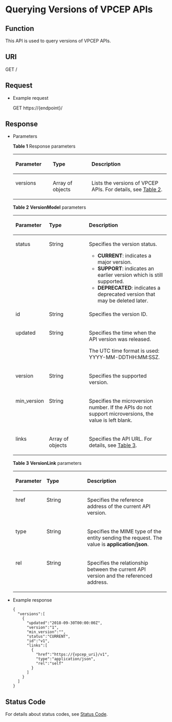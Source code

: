 # Querying Versions of VPCEP APIs<a name="vpcep_06_0101"></a>

## Function<a name="section911804819271"></a>

This API is used to query versions of VPCEP APIs.

## URI<a name="section8252172943111"></a>

GET /

## Request<a name="section4451152618322"></a>

-   Example request

    GET https://\{endpoint\}/


## Response<a name="section17102195273319"></a>

-   Parameters

    **Table  1**  Response parameters

    <a name="table173673267343"></a>
    <table><thead align="left"><tr id="row6419026173412"><th class="cellrowborder" valign="top" width="24.240000000000002%" id="mcps1.2.4.1.1"><p id="p6419426123416"><a name="p6419426123416"></a><a name="p6419426123416"></a><strong id="b79351534181412"><a name="b79351534181412"></a><a name="b79351534181412"></a>Parameter</strong></p>
    </th>
    <th class="cellrowborder" valign="top" width="25.25%" id="mcps1.2.4.1.2"><p id="p841911268345"><a name="p841911268345"></a><a name="p841911268345"></a><strong id="b391323541416"><a name="b391323541416"></a><a name="b391323541416"></a>Type</strong></p>
    </th>
    <th class="cellrowborder" valign="top" width="50.51%" id="mcps1.2.4.1.3"><p id="p1241982643410"><a name="p1241982643410"></a><a name="p1241982643410"></a><strong id="b18898113610143"><a name="b18898113610143"></a><a name="b18898113610143"></a>Description</strong></p>
    </th>
    </tr>
    </thead>
    <tbody><tr id="row1841962613418"><td class="cellrowborder" valign="top" width="24.240000000000002%" headers="mcps1.2.4.1.1 "><p id="p184199268345"><a name="p184199268345"></a><a name="p184199268345"></a>versions</p>
    </td>
    <td class="cellrowborder" valign="top" width="25.25%" headers="mcps1.2.4.1.2 "><p id="p4419426193412"><a name="p4419426193412"></a><a name="p4419426193412"></a>Array of objects</p>
    </td>
    <td class="cellrowborder" valign="top" width="50.51%" headers="mcps1.2.4.1.3 "><p id="p1941992619345"><a name="p1941992619345"></a><a name="p1941992619345"></a>Lists the versions of VPCEP APIs. For details, see <a href="#table13687304356">Table 2</a>.</p>
    </td>
    </tr>
    </tbody>
    </table>

    **Table  2** **VersionModel**  parameters

    <a name="table13687304356"></a>
    <table><thead align="left"><tr id="row1148330133514"><th class="cellrowborder" valign="top" width="18.62%" id="mcps1.2.4.1.1"><p id="p12148163012355"><a name="p12148163012355"></a><a name="p12148163012355"></a><strong id="b5941859181415"><a name="b5941859181415"></a><a name="b5941859181415"></a>Parameter</strong></p>
    </th>
    <th class="cellrowborder" valign="top" width="27.12%" id="mcps1.2.4.1.2"><p id="p21481930173516"><a name="p21481930173516"></a><a name="p21481930173516"></a><strong id="b14023511169"><a name="b14023511169"></a><a name="b14023511169"></a>Type</strong></p>
    </th>
    <th class="cellrowborder" valign="top" width="54.26%" id="mcps1.2.4.1.3"><p id="p191487308357"><a name="p191487308357"></a><a name="p191487308357"></a><strong id="b199114616165"><a name="b199114616165"></a><a name="b199114616165"></a>Description</strong></p>
    </th>
    </tr>
    </thead>
    <tbody><tr id="row13148730103514"><td class="cellrowborder" valign="top" width="18.62%" headers="mcps1.2.4.1.1 "><p id="p414873012353"><a name="p414873012353"></a><a name="p414873012353"></a>status</p>
    </td>
    <td class="cellrowborder" valign="top" width="27.12%" headers="mcps1.2.4.1.2 "><p id="p19148133018351"><a name="p19148133018351"></a><a name="p19148133018351"></a>String</p>
    </td>
    <td class="cellrowborder" valign="top" width="54.26%" headers="mcps1.2.4.1.3 "><p id="p15148130173519"><a name="p15148130173519"></a><a name="p15148130173519"></a>Specifies the version status.</p>
    <a name="ul12195132314920"></a><a name="ul12195132314920"></a><ul id="ul12195132314920"><li><strong id="b345764344013"><a name="b345764344013"></a><a name="b345764344013"></a>CURRENT</strong>: indicates a major version.</li><li><strong id="b842352706115419"><a name="b842352706115419"></a><a name="b842352706115419"></a>SUPPORT</strong>: indicates an earlier version which is still supported.</li><li><strong id="b11835470403"><a name="b11835470403"></a><a name="b11835470403"></a>DEPRECATED</strong>: indicates a deprecated version that may be deleted later.</li></ul>
    </td>
    </tr>
    <tr id="row2148153033517"><td class="cellrowborder" valign="top" width="18.62%" headers="mcps1.2.4.1.1 "><p id="p814815307351"><a name="p814815307351"></a><a name="p814815307351"></a>id</p>
    </td>
    <td class="cellrowborder" valign="top" width="27.12%" headers="mcps1.2.4.1.2 "><p id="p181488307350"><a name="p181488307350"></a><a name="p181488307350"></a>String</p>
    </td>
    <td class="cellrowborder" valign="top" width="54.26%" headers="mcps1.2.4.1.3 "><p id="p214943013351"><a name="p214943013351"></a><a name="p214943013351"></a>Specifies the version ID.</p>
    </td>
    </tr>
    <tr id="row61491030163510"><td class="cellrowborder" valign="top" width="18.62%" headers="mcps1.2.4.1.1 "><p id="p0149143014358"><a name="p0149143014358"></a><a name="p0149143014358"></a>updated</p>
    </td>
    <td class="cellrowborder" valign="top" width="27.12%" headers="mcps1.2.4.1.2 "><p id="p121491630183517"><a name="p121491630183517"></a><a name="p121491630183517"></a>String</p>
    </td>
    <td class="cellrowborder" valign="top" width="54.26%" headers="mcps1.2.4.1.3 "><p id="p4149830103515"><a name="p4149830103515"></a><a name="p4149830103515"></a>Specifies the time when the API version was released.</p>
    <p id="p871616113394"><a name="p871616113394"></a><a name="p871616113394"></a>The UTC time format is used: YYYY-MM-DDTHH:MM:SSZ.</p>
    </td>
    </tr>
    <tr id="row17149930163514"><td class="cellrowborder" valign="top" width="18.62%" headers="mcps1.2.4.1.1 "><p id="p514933013358"><a name="p514933013358"></a><a name="p514933013358"></a>version</p>
    </td>
    <td class="cellrowborder" valign="top" width="27.12%" headers="mcps1.2.4.1.2 "><p id="p914923015352"><a name="p914923015352"></a><a name="p914923015352"></a>String</p>
    </td>
    <td class="cellrowborder" valign="top" width="54.26%" headers="mcps1.2.4.1.3 "><p id="p214923015359"><a name="p214923015359"></a><a name="p214923015359"></a>Specifies the supported version. </p>
    </td>
    </tr>
    <tr id="row138921150194"><td class="cellrowborder" valign="top" width="18.62%" headers="mcps1.2.4.1.1 "><p id="p837715239193"><a name="p837715239193"></a><a name="p837715239193"></a>min_version</p>
    </td>
    <td class="cellrowborder" valign="top" width="27.12%" headers="mcps1.2.4.1.2 "><p id="p193771823181917"><a name="p193771823181917"></a><a name="p193771823181917"></a>String</p>
    </td>
    <td class="cellrowborder" valign="top" width="54.26%" headers="mcps1.2.4.1.3 "><p id="p378134613518"><a name="p378134613518"></a><a name="p378134613518"></a>Specifies the microversion number. If the APIs do not support microversions, the value is left blank.</p>
    </td>
    </tr>
    <tr id="row101495301354"><td class="cellrowborder" valign="top" width="18.62%" headers="mcps1.2.4.1.1 "><p id="p18149173013518"><a name="p18149173013518"></a><a name="p18149173013518"></a>links</p>
    </td>
    <td class="cellrowborder" valign="top" width="27.12%" headers="mcps1.2.4.1.2 "><p id="p171493308352"><a name="p171493308352"></a><a name="p171493308352"></a>Array of objects</p>
    </td>
    <td class="cellrowborder" valign="top" width="54.26%" headers="mcps1.2.4.1.3 "><p id="p6149113014357"><a name="p6149113014357"></a><a name="p6149113014357"></a>Specifies the API URL. For details, see <a href="#table2072420713363">Table 3</a>.</p>
    </td>
    </tr>
    </tbody>
    </table>

    **Table  3** **VersionLink**  parameters

    <a name="table2072420713363"></a>
    <table><thead align="left"><tr id="row1879514712367"><th class="cellrowborder" valign="top" width="18.67%" id="mcps1.2.4.1.1"><p id="p6795975366"><a name="p6795975366"></a><a name="p6795975366"></a><strong id="b282411211183"><a name="b282411211183"></a><a name="b282411211183"></a>Parameter</strong></p>
    </th>
    <th class="cellrowborder" valign="top" width="27.04%" id="mcps1.2.4.1.2"><p id="p9795127193619"><a name="p9795127193619"></a><a name="p9795127193619"></a><strong id="b73128148187"><a name="b73128148187"></a><a name="b73128148187"></a>Type</strong></p>
    </th>
    <th class="cellrowborder" valign="top" width="54.290000000000006%" id="mcps1.2.4.1.3"><p id="p147955719369"><a name="p147955719369"></a><a name="p147955719369"></a><strong id="b1448217851810"><a name="b1448217851810"></a><a name="b1448217851810"></a>Description</strong></p>
    </th>
    </tr>
    </thead>
    <tbody><tr id="row187958715368"><td class="cellrowborder" valign="top" width="18.67%" headers="mcps1.2.4.1.1 "><p id="p197951713612"><a name="p197951713612"></a><a name="p197951713612"></a>href</p>
    </td>
    <td class="cellrowborder" valign="top" width="27.04%" headers="mcps1.2.4.1.2 "><p id="p197951874369"><a name="p197951874369"></a><a name="p197951874369"></a>String</p>
    </td>
    <td class="cellrowborder" valign="top" width="54.290000000000006%" headers="mcps1.2.4.1.3 "><p id="p779520783617"><a name="p779520783617"></a><a name="p779520783617"></a>Specifies the reference address of the current API version.</p>
    </td>
    </tr>
    <tr id="row879514763612"><td class="cellrowborder" valign="top" width="18.67%" headers="mcps1.2.4.1.1 "><p id="p107951710363"><a name="p107951710363"></a><a name="p107951710363"></a>type</p>
    </td>
    <td class="cellrowborder" valign="top" width="27.04%" headers="mcps1.2.4.1.2 "><p id="p10795472366"><a name="p10795472366"></a><a name="p10795472366"></a>String</p>
    </td>
    <td class="cellrowborder" valign="top" width="54.290000000000006%" headers="mcps1.2.4.1.3 "><p id="p5712332143113"><a name="p5712332143113"></a><a name="p5712332143113"></a>Specifies the MIME type of the entity sending the request. The value is <strong id="b1842810364613"><a name="b1842810364613"></a><a name="b1842810364613"></a>application/json</strong>.</p>
    </td>
    </tr>
    <tr id="row079519743614"><td class="cellrowborder" valign="top" width="18.67%" headers="mcps1.2.4.1.1 "><p id="p117951723611"><a name="p117951723611"></a><a name="p117951723611"></a>rel</p>
    </td>
    <td class="cellrowborder" valign="top" width="27.04%" headers="mcps1.2.4.1.2 "><p id="p979557123615"><a name="p979557123615"></a><a name="p979557123615"></a>String</p>
    </td>
    <td class="cellrowborder" valign="top" width="54.290000000000006%" headers="mcps1.2.4.1.3 "><p id="p1179513753617"><a name="p1179513753617"></a><a name="p1179513753617"></a>Specifies the relationship between the current API version and the referenced address.</p>
    </td>
    </tr>
    </tbody>
    </table>


-   Example response

    ```
    {
      "versions":[
        {
          "updated":"2018-09-30T00:00:00Z",
          "version":"1",
          "min_version":"",
          "status":"CURRENT",
          "id":"v1",
          "links":[
            {
              "href":"https://{vpcep_uri}/v1",
              "type":"application/json",
              "rel":"self"
            }
          ]
        }
      ]
    }
    ```


## Status Code<a name="section88561438153717"></a>

For details about status codes, see  [Status Code](status-code.md).

